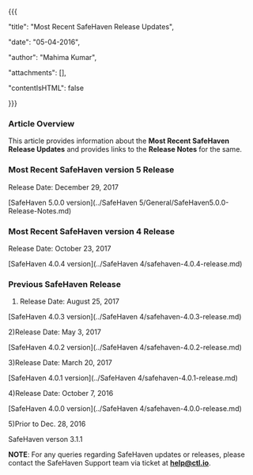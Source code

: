 {{{

  "title": "Most Recent SafeHaven Release Updates",

  "date": "05-04-2016",

  "author": "Mahima Kumar",

  "attachments": [],

  "contentIsHTML": false

}}}

### Article Overview

This article provides information about the **Most Recent SafeHaven Release Updates** and provides links to the **Release Notes** for the same.

### Most Recent SafeHaven version 5 Release

Release Date: December 29, 2017

[SafeHaven 5.0.0 version](../SafeHaven 5/General/SafeHaven5.0.0-Release-Notes.md)

### Most Recent SafeHaven version 4 Release

Release Date: October 23, 2017

[SafeHaven 4.0.4 version](../SafeHaven 4/safehaven-4.0.4-release.md)

### Previous SafeHaven Release

1) Release Date: August 25, 2017

[SafeHaven 4.0.3 version](../SafeHaven 4/safehaven-4.0.3-release.md)

2)Release Date: May 3, 2017

[SafeHaven 4.0.2 version](../SafeHaven 4/safehaven-4.0.2-release.md)

3)Release Date: March 20, 2017

[SafeHaven 4.0.1 version](../SafeHaven 4/safehaven-4.0.1-release.md)

4)Release Date: October 7, 2016

[SafeHaven 4.0.0 version](../SafeHaven 4/safehaven-4.0.0-release.md)

5)Prior to Dec. 28, 2016

SafeHaven verson 3.1.1

**NOTE**: For any queries regarding SafeHaven updates or releases, please contact the SafeHaven Support team  via ticket at **help@ctl.io**.

